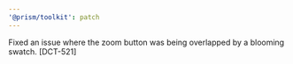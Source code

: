 ```yaml
---
'@prism/toolkit': patch
---
```


Fixed an issue where the zoom button was being overlapped by a blooming swatch. [DCT-521]
